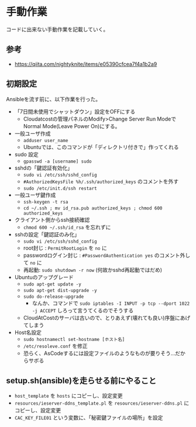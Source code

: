 # 手動作業

コードに出来ない手動作業を記載していく。

## 参考

- https://qiita.com/nightyknite/items/e05390cfcea7f4a1b2a9

## 初期設定

Ansibleを流す前に、以下作業を行った。

- 「7日間未使用でシャットダウン」設定をOFFにする
  - Cloudatcostの管理パネルのModify>Change Server Run Modeで Normal Mode(Leave Power On)にする。
- 一般ユーザ作成
  - `adduser user_name`
  - Ubuntuでは、このコマンドが「ディレクトリ付きで」作ってくれる
- sudo 設定
  - `gpasswd -a [username] sudo`
- sshdの「鍵認証有効化」
  - `sudo vi /etc/ssh/sshd_config`
  - `#AuthorizedKeysFile %h/.ssh/authorized_keys` のコメントを外す
  - `sudo /etc/init.d/ssh restart`
- 一般ユーザ鍵作成
  - `ssh-keygen -t rsa`
  - `cd ~/.ssh ; mv id_rsa.pub authorized_keys ; chmod 600 authorized_keys`
- クライアント側からssh接続確認
  - `chmod 600 ~/.ssh/id_rsa` を忘れずに
- sshの設定「鍵認証のみ化」
  - `sudo vi /etc/ssh/sshd_config`
  - root封じ : `PermitRootLogin` を `no` に
  - passwordログイン封じ : `#PasswordAuthentication yes` のコメント外して `no` に
  - 再起動: `sudo shutdown -r now` (何故かsshd再起動ではだめ)
- Ubuntuのアップグレード
  - `sudo apt-get update -y`
  - `sudo apt-get dist-upgrade -y`
  - `sudo do-release-upgrade`
    - なんか、コマンドで `sudo iptables -I INPUT -p tcp --dport 1022 -j ACCEPT` しろって言うてくるのでそうする
  - CloudAtCostのサーバは古いので、とりあえず(壊れても良い)序盤にあげてしまう
- Host名設定
  - `sudo hostnamectl set-hostname [ホスト名]`
  - `/etc/resoleve.conf` を修正
  - 恐らく、AsCodeするには設定ファイルのようなものが要りそう…だからサボる

## setup.sh(ansible)を走らせる前にやること

- `host_template` を `hosts` にコピーし、設定変更
- `resources/ieserver-ddns_template.pl` を `resources/ieserver-ddns.pl` にコピーし、設定変更
- `CAC_KEY_FILE01` という変数に、「秘密鍵ファイルの場所」を設定
